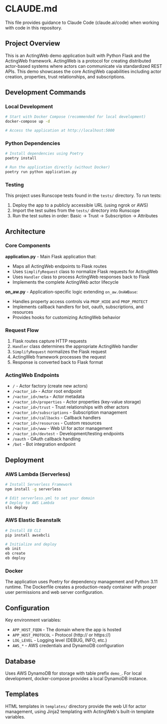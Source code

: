 # CLAUDE.md

This file provides guidance to Claude Code (claude.ai/code) when working with code in this repository.

## Project Overview

This is an ActingWeb demo application built with Python Flask and the ActingWeb framework. ActingWeb is a protocol for creating distributed actor-based systems where actors can communicate via standardized REST APIs. This demo showcases the core ActingWeb capabilities including actor creation, properties, trust relationships, and subscriptions.

## Development Commands

### Local Development
```bash
# Start with Docker Compose (recommended for local development)
docker-compose up -d

# Access the application at http://localhost:5000
```

### Python Dependencies
```bash
# Install dependencies using Poetry
poetry install

# Run the application directly (without Docker)
poetry run python application.py
```

### Testing
This project uses Runscope tests found in the `tests/` directory. To run tests:
1. Deploy the app to a publicly accessible URL (using ngrok or AWS)
2. Import the test suites from the `tests/` directory into Runscope
3. Run the test suites in order: Basic → Trust → Subscription → Attributes

## Architecture

### Core Components

**application.py** - Main Flask application that:
- Maps all ActingWeb endpoints to Flask routes
- Uses `SimplifyRequest` class to normalize Flask requests for ActingWeb
- Uses `Handler` class to process ActingWeb responses back to Flask
- Implements the complete ActingWeb actor lifecycle

**on_aw.py** - Application-specific logic extending `on_aw.OnAWBase`:
- Handles property access controls via `PROP_HIDE` and `PROP_PROTECT`
- Implements callback handlers for bot, oauth, subscriptions, and resources
- Provides hooks for customizing ActingWeb behavior

### Request Flow
1. Flask routes capture HTTP requests
2. `Handler` class determines the appropriate ActingWeb handler
3. `SimplifyRequest` normalizes the Flask request
4. ActingWeb framework processes the request
5. Response is converted back to Flask format

### ActingWeb Endpoints
- `/` - Actor factory (create new actors)
- `/<actor_id>` - Actor root endpoint
- `/<actor_id>/meta` - Actor metadata
- `/<actor_id>/properties` - Actor properties (key-value storage)
- `/<actor_id>/trust` - Trust relationships with other actors
- `/<actor_id>/subscriptions` - Subscription management
- `/<actor_id>/callbacks` - Callback handlers
- `/<actor_id>/resources` - Custom resources
- `/<actor_id>/www` - Web UI for actor management
- `/<actor_id>/devtest` - Development/testing endpoints
- `/oauth` - OAuth callback handling
- `/bot` - Bot integration endpoint

## Deployment

### AWS Lambda (Serverless)
```bash
# Install Serverless Framework
npm install -g serverless

# Edit serverless.yml to set your domain
# Deploy to AWS Lambda
sls deploy
```

### AWS Elastic Beanstalk
```bash
# Install EB CLI
pip install awsebcli

# Initialize and deploy
eb init
eb create
eb deploy
```

### Docker
The application uses Poetry for dependency management and Python 3.11 runtime. The Dockerfile creates a production-ready container with proper user permissions and web server configuration.

## Configuration

Key environment variables:
- `APP_HOST_FQDN` - The domain where the app is hosted
- `APP_HOST_PROTOCOL` - Protocol (http:// or https://)
- `LOG_LEVEL` - Logging level (DEBUG, INFO, etc.)
- `AWS_*` - AWS credentials and DynamoDB configuration

## Database

Uses AWS DynamoDB for storage with table prefix `demo_`. For local development, docker-compose provides a local DynamoDB instance.

## Templates

HTML templates in `templates/` directory provide the web UI for actor management, using Jinja2 templating with ActingWeb's built-in template variables.